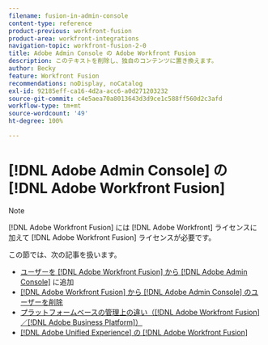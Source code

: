 ```yaml
---
filename: fusion-in-admin-console
content-type: reference
product-previous: workfront-fusion
product-area: workfront-integrations
navigation-topic: workfront-fusion-2-0
title: Adobe Admin Console の Adobe Workfront Fusion
description: このテキストを削除し、独自のコンテンツに置き換えます。
author: Becky
feature: Workfront Fusion
recommendations: noDisplay, noCatalog
exl-id: 92185eff-ca16-4d2a-acc6-a0d271203232
source-git-commit: c4e5aea70a8013643d3d9ce1c588ff560d2c3afd
workflow-type: tm+mt
source-wordcount: '49'
ht-degree: 100%

---
```


# [!DNL Adobe Admin Console] の [!DNL Adobe Workfront Fusion]

>[!NOTE]
>
>[!DNL Adobe Workfront Fusion] には [!DNL Adobe Workfront] ライセンスに加えて [!DNL Adobe Workfront Fusion] ライセンスが必要です。

この節では、次の記事を扱います。

* [ ユーザーを  [!DNL Adobe Workfront Fusion]  から  [!DNL Adobe Admin Console]](../../workfront-fusion/fusion-in-admin-console/add-fusion-users-admin-console.md) に追加
* [ [!DNL Adobe Workfront Fusion]  から  [!DNL Adobe Admin Console] のユーザーを削除](../../workfront-fusion/fusion-in-admin-console/delete-fusion-users-admin-console.md)
* [プラットフォームベースの管理上の違い（[!DNL Adobe Workfront Fusion]／[!DNL Adobe Business Platform]）](../../workfront-fusion/fusion-in-admin-console/fusion-adobe-admin-console.md)
* [ [!DNL Adobe Unified Experience] の [!DNL Adobe Workfront Fusion]](../fusion-in-admin-console/fusion-unified-experience.md)
